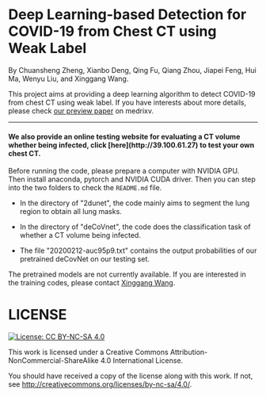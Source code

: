 # Deep Learning-based Detection for COVID-19 from Chest CT using Weak Label

By Chuansheng Zheng, Xianbo Deng, Qing Fu, Qiang Zhou, Jiapei Feng, Hui Ma, Wenyu Liu, and Xinggang Wang.


This project aims at providing a deep learning algorithm to detect COVID-19 from chest CT using weak label. If you have interests about more details, please check [our preview paper](https://www.medrxiv.org/content/10.1101/2020.03.12.20027185v1) on medrixv. 

<hr>

<h4> We also provide an online testing website for evaluating a CT volume whether being infected, click [here](http://39.100.61.27) to test your own chest CT.</h4>


Before running the code, please prepare a computer with NVIDIA GPU. Then install anaconda, pytorch and NVIDIA CUDA driver. Then you can step into the two folders to check the `README.md` file.

- In the directory of "2dunet", the code mainly aims to segment the lung region to obtain all lung masks.
- In the directory of "deCoVnet", the code does the classification task of whether a CT volume being infected.

- The file "20200212-auc95p9.txt" contains the output probabilities of our pretrained deCovNet on our testing set.

The pretrained models are not currently available. If you are interested in the training codes, please contact [Xinggang Wang](mailto:xgwang@hust.edu.cn).


# LICENSE

[![License: CC BY-NC-SA 4.0](https://img.shields.io/badge/License-CC%20BY--NC--SA%204.0-lightgrey.svg)](https://creativecommons.org/licenses/by-nc-sa/4.0/)

This work is licensed under a
Creative Commons Attribution-NonCommercial-ShareAlike 4.0 International License.

You should have received a copy of the license along with this
work. If not, see <http://creativecommons.org/licenses/by-nc-sa/4.0/>.


